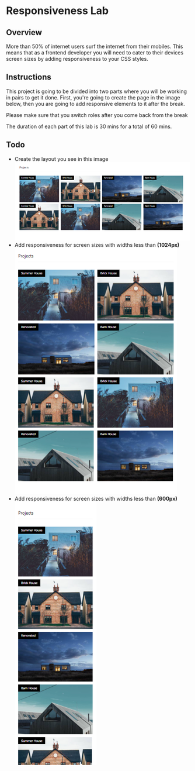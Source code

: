 # Responsiveness Lab

## Overview
More than 50% of internet users surf the internet from their mobiles. This means that as a frontend developer you will need to cater to their devices screen sizes by adding responsiveness to your CSS styles.

## Instructions
This project is going to be divided into two parts where you will be working in pairs to get it done. First, you're going to create the page in the image below, then you are going to add responsive elements to it after the break. 

Please make sure that you switch roles after you come back from the break

The duration of each part of this lab is 30 mins for a total of 60 mins.

## Todo
- Create the layout you see in this image![First image to create](./images/1.png)
- Add responsiveness for screen sizes with widths less than **(1024px)**![First image to create](./images/2.png)
- Add responsiveness for screen sizes with widths less than **(600px)**![First image to create](./images/3.png)